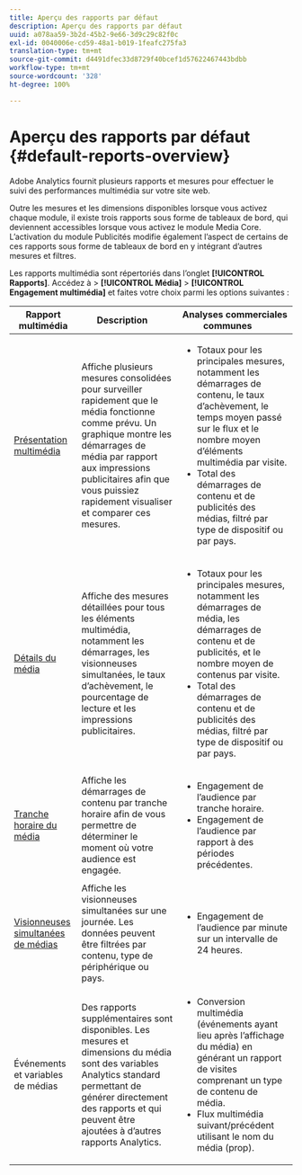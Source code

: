 ```yaml
---
title: Aperçu des rapports par défaut
description: Aperçu des rapports par défaut
uuid: a078aa59-3b2d-45b2-9e66-3d9c29c82f0c
exl-id: 0040006e-cd59-48a1-b019-1feafc275fa3
translation-type: tm+mt
source-git-commit: d4491dfec33d8729f40bcef1d57622467443bdbb
workflow-type: tm+mt
source-wordcount: '328'
ht-degree: 100%

---
```


# Aperçu des rapports par défaut {#default-reports-overview}

Adobe Analytics fournit plusieurs rapports et mesures pour effectuer le suivi des performances multimédia sur votre site web.

Outre les mesures et les dimensions disponibles lorsque vous activez chaque module, il existe trois rapports sous forme de tableaux de bord, qui deviennent accessibles lorsque vous activez le module Media Core. L’activation du module Publicités modifie également l’aspect de certains de ces rapports sous forme de tableaux de bord en y intégrant d’autres mesures et filtres.

Les rapports multimédia sont répertoriés dans l’onglet **[!UICONTROL Rapports]**. Accédez à > **[!UICONTROL Média]** > **[!UICONTROL Engagement multimédia]** et faites votre choix parmi les options suivantes :

| Rapport multimédia | Description     | Analyses commerciales communes       |
| --- | --- | --- |
| [Présentation multimédia ](media-reports-overview.md) | Affiche plusieurs mesures consolidées pour surveiller rapidement que le média fonctionne comme prévu. Un graphique montre les démarrages de média par rapport aux impressions publicitaires afin que vous puissiez rapidement visualiser et comparer ces mesures. | <ul> <li>Totaux pour les principales mesures, notamment les démarrages de contenu, le taux d’achèvement, le temps moyen passé sur le flux et le nombre moyen d’éléments multimédia par visite.  </li> <li>Total des démarrages de contenu et de publicités des médias, filtré par type de dispositif ou par pays.  </li> </ul> |
| [Détails du média ](media-reports-detail.md) | Affiche des mesures détaillées pour tous les éléments multimédia, notamment les démarrages, les visionneuses simultanées, le taux d’achèvement, le pourcentage de lecture et les impressions publicitaires. | <ul> <li>Totaux pour les principales mesures, notamment les démarrages de média, les démarrages de contenu et de publicités, et le nombre moyen de contenus par visite.  </li> <li>Total des démarrages de contenu et de publicités des médias, filtré par type de dispositif ou par pays.  </li> </ul> |
| [Tranche horaire du média ](media-reports-daypart.md) | Affiche les démarrages de contenu par tranche horaire afin de vous permettre de déterminer le moment où votre audience est engagée. | <ul> <li>Engagement de l’audience par tranche horaire.  </li> <li>Engagement de l’audience par rapport à des périodes précédentes.  </li> </ul> |
| [Visionneuses simultanées de médias ](media-concurrent-viewers.md) | Affiche les visionneuses simultanées sur une journée. Les données peuvent être filtrées par contenu, type de périphérique ou pays. | <ul> <li>Engagement de l’audience par minute sur un intervalle de 24 heures.  </li> </ul> |
| Événements et variables de médias | Des rapports supplémentaires sont disponibles. Les mesures et dimensions du média sont des variables Analytics standard permettant de générer directement des rapports et qui peuvent être ajoutées à d’autres rapports Analytics. | <ul> <li>Conversion multimédia (événements ayant lieu après l’affichage du média) en générant un rapport de visites comprenant un type de contenu de média.  </li> <li>Flux multimédia suivant/précédent utilisant le nom du média (prop).  </li> </ul> |
